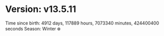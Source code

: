 # Version: v13.5.11
Time since birth: 4912 days, 117889 hours, 7073340 minutes, 424400400 seconds
Season: Winter ❄️
